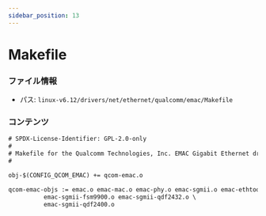 ```yaml
---
sidebar_position: 13
---
```

# Makefile

### ファイル情報

- パス: `linux-v6.12/drivers/net/ethernet/qualcomm/emac/Makefile`

### コンテンツ

```txt
# SPDX-License-Identifier: GPL-2.0-only
#
# Makefile for the Qualcomm Technologies, Inc. EMAC Gigabit Ethernet driver
#

obj-$(CONFIG_QCOM_EMAC) += qcom-emac.o

qcom-emac-objs := emac.o emac-mac.o emac-phy.o emac-sgmii.o emac-ethtool.o \
		  emac-sgmii-fsm9900.o emac-sgmii-qdf2432.o \
		  emac-sgmii-qdf2400.o

```

